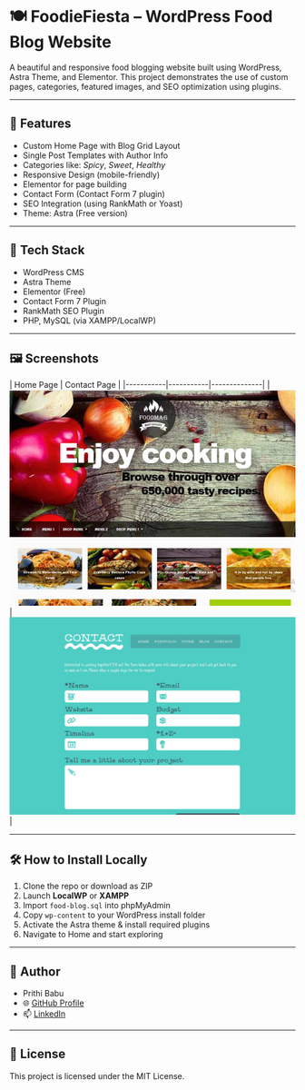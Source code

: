 # 🍽️ FoodieFiesta – WordPress Food Blog Website

A beautiful and responsive food blogging website built using WordPress, Astra Theme, and Elementor. This project demonstrates the use of custom pages, categories, featured images, and SEO optimization using plugins.

---

## 🚀 Features

- Custom Home Page with Blog Grid Layout
- Single Post Templates with Author Info
- Categories like: *Spicy*, *Sweet*, *Healthy*
- Responsive Design (mobile-friendly)
- Elementor for page building
- Contact Form (Contact Form 7 plugin)
- SEO Integration (using RankMath or Yoast)
- Theme: Astra (Free version)

---

## 🧰 Tech Stack

- WordPress CMS
- Astra Theme
- Elementor (Free)
- Contact Form 7 Plugin
- RankMath SEO Plugin
- PHP, MySQL (via XAMPP/LocalWP)

---

## 🖼️ Screenshots

| Home Page  | Contact Page |
|-----------|-----------|--------------|
| ![](screenshots/homepage.png) | ![](screenshots/contact-form.png) |

---

## 🛠️ How to Install Locally

1. Clone the repo or download as ZIP
2. Launch **LocalWP** or **XAMPP**
3. Import `food-blog.sql` into phpMyAdmin
4. Copy `wp-content` to your WordPress install folder
5. Activate the Astra theme & install required plugins
6. Navigate to Home and start exploring

---



## 👤 Author

- Prithi Babu  
- 🌐 [GitHub Profile](https://github.com/prithi2004)  
- 📫 [LinkedIn](https://www.linkedin.com/in/prithi2004)

---

## 📌 License

This project is licensed under the MIT License.
